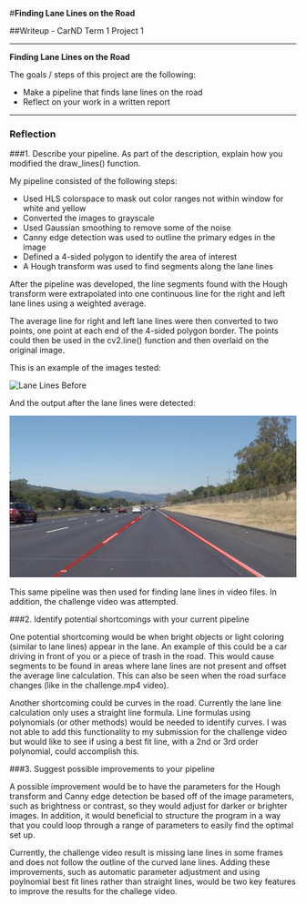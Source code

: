 #**Finding Lane Lines on the Road** 

##Writeup - CarND Term 1 Project 1 

---

**Finding Lane Lines on the Road**

The goals / steps of this project are the following:
* Make a pipeline that finds lane lines on the road
* Reflect on your work in a written report


[//]: # (Image References)

[image1]: ./examples/grayscale.jpg "Grayscale"

---

### Reflection

###1. Describe your pipeline. As part of the description, explain how you modified the draw_lines() function.

My pipeline consisted of the following steps: 
* Used HLS colorspace to mask out color ranges not within window for white and yellow
* Converted the images to grayscale
* Used Gaussian smoothing to remove some of the noise
* Canny edge detection was used to outline the primary edges in the image
* Defined a 4-sided polygon to identify the area of interest
* A Hough transform was used to find segments along the lane lines

After the pipeline was developed, the line segments found with the Hough transform were extrapolated into one continuous line for the right and left lane lines using a weighted average.

The average line for right and left lane lines were then converted to two points, one point at each end of the 4-sided polygon border. The points could then be used in the cv2.line() function and then overlaid on the original image.  

This is an example of the images tested:

![Lane Lines Before](./test_images/solidWhiteRight.jpg)

And the output after the lane lines were detected:

![Lane Lines After](./test_images/found_lane_lines/solidWhiteRight.jpg)

This same pipeline was then used for finding lane lines in video files. In addition, the challenge video was attempted.


###2. Identify potential shortcomings with your current pipeline


One potential shortcoming would be when bright objects or light coloring (similar to lane lines) appear in the lane. An example of this could be a car driving in front of you or a piece of trash in the road. This would cause segments to be found in areas where lane lines are not present and offset the average line calculation. This can also be seen when the road surface changes (like in the challenge.mp4 video).

Another shortcoming could be curves in the road. Currently the lane line calculation only uses a straight line formula. Line formulas using polynomials (or other methods) would be needed to identify curves. I was not able to add this functionality to my submission for the challenge video but would like to see if using a best fit line, with a 2nd or 3rd order polynomial, could accomplish this.


###3. Suggest possible improvements to your pipeline

A possible improvement would be to have the parameters for the Hough transform and Canny edge detection be based off of the image parameters, such as brightness or contrast, so they would adjust for darker or brighter images. In addition, it would beneficial to structure the program in a way that you could loop through a range of parameters to easily find the optimal set up. 

Currently, the challenge video result is missing lane lines in some frames and does not follow the outline of the curved lane lines. Adding these improvements, such as automatic parameter adjustment and using poylnomial best fit lines rather than straight lines, would be two key features to improve the results for the challege video. 
